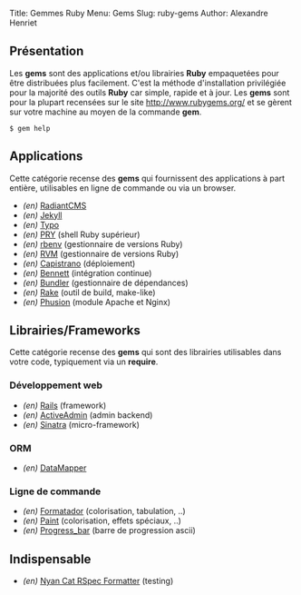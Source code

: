 Title: Gemmes Ruby
Menu: Gems
Slug: ruby-gems
Author: Alexandre Henriet

Présentation
------------

Les **gems** sont des applications et/ou librairies **Ruby** empaquetées pour être distribuées plus facilement. C'est la méthode d'installation privilégiée pour la majorité des outils **Ruby** car simple, rapide et à jour. Les **gems** sont pour la plupart recensées sur le site <http://www.rubygems.org/> et se gèrent sur votre machine au moyen de la commande **gem**.

`$ gem help`

Applications
------------

Cette catégorie recense des **gems** qui fournissent des applications à part entière, utilisables en ligne de commande ou via un browser.

- *(en)* [RadiantCMS](http://radiantcms.org/)
- *(en)* [Jekyll](http://jekyllrb.com/)
- *(en)* [Typo](https://github.com/fdv/typo/)
- *(en)* [PRY](http://pryrepl.org/) (shell Ruby supérieur)
- *(en)* [rbenv](https://github.com/sstephenson/rbenv) (gestionnaire de versions Ruby)
- *(en)* [RVM](https://rvm.io/) (gestionnaire de versions Ruby)
- *(en)* [Capistrano](https://github.com/capistrano/capistrano/wiki/) (déploiement)
- *(en)* [Bennett](http://platypus.belighted.com/bennett/) (intégration continue)
- *(en)* [Bundler](http://gembundler.com/) (gestionnaire de dépendances)
- *(en)* [Rake](http://rake.rubyforge.org/) (outil de build, make-like)
- *(en)* [Phusion](http://www.phusion.nl/products) (module Apache et Nginx)

Librairies/Frameworks
---------------------

Cette catégorie recense des **gems** qui sont des librairies utilisables
dans votre code, typiquement via un **require**.

### Développement web

-   *(en)* [Rails](http://rubyonrails.org/) (framework)
-   *(en)* [ActiveAdmin](http://activeadmin.info/) (admin backend)
-   *(en)* [Sinatra](http://www.sinatrarb.com/) (micro-framework)

### ORM

-   *(en)* [DataMapper](http://datamapper.org/)

### Ligne de commande

-   *(en)* [Formatador](https://github.com/geemus/formatador/)
    (colorisation, tabulation, ..)
-   *(en)* [Paint](https://github.com/janlelis/paint/) (colorisation,
    effets spéciaux, ..)
-   *(en)* [Progress\_bar](https://github.com/paul/progress_bar) (barre
    de progression ascii)

Indispensable
-------------

-   *(en)* [Nyan Cat RSpec
    Formatter](http://mattsears.com/articles/2011/11/16/nyan-cat-rspec-formatter)
    (testing)

